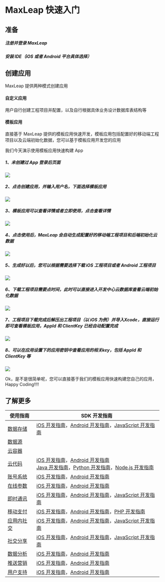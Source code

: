 # MaxLeap 快速入门


## 准备
##### 注册并登录 MaxLeap
##### 安装 IDE（iOS 或者 Android 平台具体选择）
## 创建应用
MaxLeap 提供两种模式创建应用
#### 自定义应用
用户自行创建工程项目并配置，以及自行根据具体业务设计数据库表结构等
#### 模板应用
直接基于 MaxLeap 提供的模板应用快速开发，模板应用包括配置好的移动端工程项目以及云端初始化数据，您可以基于模板应用开发您的应用

我们今天演示使用模板应用快速构建 App

##### 1、未创建过 App 登录后页面
![](../../../images/login_1.png)
##### 2、点击创建应用，并输入用户名，下面选择模板应用
![](../../../images/createApp1.png)
##### 3、模板应用可以查看详情或者立即使用，点击查看详情
![](../../../images/createApp2.png)
##### 4、点击使用后，MaxLeap 会自动生成配置好的移动端工程项目和后端初始化云数据
![](../../../images/createApp3.png)
##### 5、生成好以后，您可以根据需要选择下载 iOS 工程项目或者 Android 工程项目
![](../../../images/createApp4.png)
##### 6、下载工程项目需要点时间，此时可以直接进入开发中心云数据库查看云端初始化数据
![](../../../images/createApp5.png)
##### 7、工程项目下载完成后解压出工程项目（以 iOS 为例）并导入Xcode，直接运行即可查看模板应用，AppId 和 ClientKey 已经自动配置完成
![](../../../images/createApp12.png)
##### 8、可以在应用设置下的应用密钥中查看应用的相关key，包括 AppId 和 ClientKey 等
![](../../../images/CreateApp10.png)

 Ok，是不是很简单呢，您可以直接基于我们的模板应用快速构建您自己的应用，Happy Coding!!!!

## 了解更多
使用指南  | SDK 开发指南
------------- | -------------
[数据存储](ML_DOCS_LINK_PLACEHOLDER_USERMANUAL#CLOUD_DATA_ZH)  | [iOS 开发指南](ML_DOCS_GUIDE_LINK_PLACEHOLDER_IOS#CLOUD_DATA_ZH)，[Android 开发指南](ML_DOCS_GUIDE_LINK_PLACEHOLDER_ANDROID#CLOUD_DATA_ZH)，[JavaScript 开发指南](ML_DOCS_GUIDE_LINK_PLACEHOLDER_JS#CLOUD_DATA_ZH)
[数据源](ML_DOCS_LINK_PLACEHOLDER_USERMANUAL#DATASOURCE_ZH)  |  
[云容器](ML_DOCS_LINK_PLACEHOLDER_USERMANUAL#CLOUDCONTAINER_ZH)  |  
[云代码](ML_DOCS_LINK_PLACEHOLDER_USERMANUAL#CLOUD_CODE_ZH)  | [iOS 开发指南](ML_DOCS_GUIDE_LINK_PLACEHOLDER_IOS#CLOUD_CODE_ZH)，[Android 开发指南](ML_DOCS_GUIDE_LINK_PLACEHOLDER_ANDROID#CLOUD_CODE_ZH) <br> [Java 开发指南](ML_DOCS_GUIDE_LINK_PLACEHOLDER_JAVA#CLOUD_CODE_ZH)，[Python 开发指南](ML_DOCS_GUIDE_LINK_PLACEHOLDER_PYTHON#CLOUD_CODE_ZH)，[Node.js 开发指南](ML_DOCS_GUIDE_LINK_PLACEHOLDER_NODEJS#CLOUD_CODE_ZH)
[账号系统](ML_DOCS_LINK_PLACEHOLDER_USERMANUAL#ACCOUNTSYSTEM_ZH)  | [iOS 开发指南](ML_DOCS_GUIDE_LINK_PLACEHOLDER_IOS#ACCOUNT_SYSTEM_ZH)，[Android 开发指南](ML_DOCS_GUIDE_LINK_PLACEHOLDER_ANDROID#ACCOUNT_SYSTEM_ZH)
[在线参数](ML_DOCS_LINK_PLACEHOLDER_USERMANUAL#CLOUD_CONFIG_ZH)  | [iOS 开发指南](ML_DOCS_GUIDE_LINK_PLACEHOLDER_IOS#CLOUD_CONFIG_ZH)，[Android 开发指南](ML_DOCS_GUIDE_LINK_PLACEHOLDER_ANDROID#CLOUD_CONFIG_ZH)
[即时通讯](ML_DOCS_LINK_PLACEHOLDER_USERMANUAL#MAXIM_ZH)  | [iOS 开发指南](ML_DOCS_GUIDE_LINK_PLACEHOLDER_IOS#MAXIM_ZH)，[Android 开发指南](ML_DOCS_GUIDE_LINK_PLACEHOLDER_ANDROID#MAXIM_ZH)，[JavaScript 开发指南](ML_DOCS_GUIDE_LINK_PLACEHOLDER_JS#IM_ZH)
[移动支付](ML_DOCS_LINK_PLACEHOLDER_USERMANUAL#MAXPAY)  | [iOS 开发指南](ML_DOCS_GUIDE_LINK_PLACEHOLDER_IOS#MAXPAY_ZH)，[Android 开发指南](ML_DOCS_GUIDE_LINK_PLACEHOLDER_ANDROID#MAXPAY_ZH)，[PHP 开发指南](ML_DOCS_GUIDE_LINK_PLACEHOLDER_PHP#MAXPAY_ZH)
[应用内社交](ML_DOCS_LINK_PLACEHOLDER_USERMANUAL#INAPPSOCIAL_ZH)  | [iOS 开发指南](ML_DOCS_GUIDE_LINK_PLACEHOLDER_IOS#INAPPSOCIAL_ZH)，[Android 开发指南](ML_DOCS_GUIDE_LINK_PLACEHOLDER_ANDROID#INAPPSOCIAL_ZH)，[JavaScript 开发指南](ML_DOCS_GUIDE_LINK_PLACEHOLDER_JS#INAPPSOCIAL_ZH)
[社交分享](ML_DOCS_LINK_PLACEHOLDER_USERMANUAL#SOCIALSHARE_ZH)  | [iOS 开发指南](ML_DOCS_GUIDE_LINK_PLACEHOLDER_IOS#SOCIALSHARE_ZH)，[Android 开发指南](ML_DOCS_GUIDE_LINK_PLACEHOLDER_ANDROID#SOCIALSHARE_ZH)，[JavaScript 开发指南](ML_DOCS_GUIDE_LINK_PLACEHOLDER_JS#SOCIALSHARE_ZH)
[数据分析](ML_DOCS_LINK_PLACEHOLDER_USERMANUAL#ANALYTICS_ZH)  | [iOS 开发指南](ML_DOCS_GUIDE_LINK_PLACEHOLDER_IOS#ANALYTICS_ZH)，[Android 开发指南](ML_DOCS_GUIDE_LINK_PLACEHOLDER_ANDROID#ANALYTICS_ZH)
[推送营销](ML_DOCS_LINK_PLACEHOLDER_USERMANUAL#MARKETING)  | [iOS 开发指南](ML_DOCS_GUIDE_LINK_PLACEHOLDER_IOS#MARKETING_ZH)，[Android 开发指南](ML_DOCS_GUIDE_LINK_PLACEHOLDER_ANDROID#MARKETING_ZH)
[用户支持](ML_DOCS_LINK_PLACEHOLDER_USERMANUAL#SUPPORT_ZH)  | [iOS 开发指南](ML_DOCS_GUIDE_LINK_PLACEHOLDER_IOS#SUPPORT_ZH)，[Android 开发指南](ML_DOCS_GUIDE_LINK_PLACEHOLDER_ANDROID#USER_ZH)
